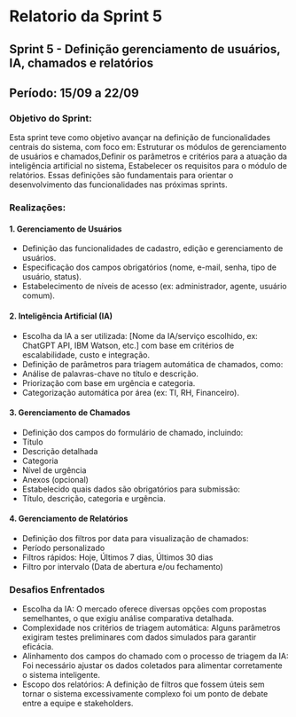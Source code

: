 # Relatorio da Sprint 5

## Sprint 5 - Definição gerenciamento de usuários, IA, chamados e relatórios 
## Período: 15/09 a 22/09

### Objetivo do Sprint:
Esta sprint teve como objetivo avançar na definição de funcionalidades centrais do sistema, com foco em:
Estruturar os módulos de gerenciamento de usuários e chamados,Definir os parâmetros e critérios para a atuação da inteligência artificial no sistema,
Estabelecer os requisitos para o módulo de relatórios.
Essas definições são fundamentais para orientar o desenvolvimento das funcionalidades nas próximas sprints.

### Realizações:
#### 1. Gerenciamento de Usuários
- Definição das funcionalidades de cadastro, edição e gerenciamento de usuários.
- Especificação dos campos obrigatórios (nome, e-mail, senha, tipo de usuário, status).
- Estabelecimento de níveis de acesso (ex: administrador, agente, usuário comum).

#### 2. Inteligência Artificial (IA)
- Escolha da IA a ser utilizada: [Nome da IA/serviço escolhido, ex: ChatGPT API, IBM Watson, etc.] com base em critérios de escalabilidade, custo e integração.
- Definição de parâmetros para triagem automática de chamados, como:
- Análise de palavras-chave no título e descrição.
- Priorização com base em urgência e categoria.
- Categorização automática por área (ex: TI, RH, Financeiro).

#### 3. Gerenciamento de Chamados
- Definição dos campos do formulário de chamado, incluindo:
- Título
- Descrição detalhada
- Categoria
- Nível de urgência
- Anexos (opcional)
- Estabelecido quais dados são obrigatórios para submissão:
- Título, descrição, categoria e urgência.

#### 4. Gerenciamento de Relatórios
- Definição dos filtros por data para visualização de chamados:
- Período personalizado
- Filtros rápidos: Hoje, Últimos 7 dias, Últimos 30 dias
- Filtro por intervalo (Data de abertura e/ou fechamento)

### Desafios Enfrentados

- Escolha da IA: O mercado oferece diversas opções com propostas semelhantes, o que exigiu análise comparativa detalhada.
- Complexidade nos critérios de triagem automática: Alguns parâmetros exigiram testes preliminares com dados simulados para garantir eficácia.
- Alinhamento dos campos do chamado com o processo de triagem da IA: Foi necessário ajustar os dados coletados para alimentar corretamente o sistema inteligente.
- Escopo dos relatórios: A definição de filtros que fossem úteis sem tornar o sistema excessivamente complexo foi um ponto de debate entre a equipe e stakeholders.

